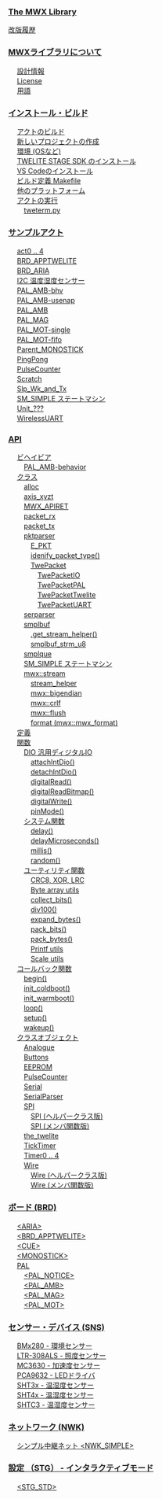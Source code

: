 
### [The MWX Library](content//README.md)

 [改版履歴](content//revisions.md) <br />

### [MWXライブラリについて](content//about_mwx/README.md)

　 [設計情報](content//about_mwx/design_policy.md) <br />
　 [License](content//about_mwx/license.md) <br />
　 [用語](content//about_mwx/terms.md) <br />

### [インストール・ビルド](content//install_n_build/README.md)

　 [アクトのビルド](content//install_n_build/building-act.md) <br />
　 [新しいプロジェクトの作成](content//install_n_build/create_new_project.md) <br />
　 [環境 (OSなど)](content//install_n_build/environment.md) <br />
　 [TWELITE STAGE SDK のインストール](content//install_n_build/install_sdk.md) <br />
　 [VS Codeのインストール](content//install_n_build/install_vscode.md) <br />
　 [ビルド定義 Makefile](content//install_n_build/makefile.md) <br />
　 [他のプラットフォーム](content//install_n_build/nopurattofmu.md) <br />
　 [アクトの実行](content//install_n_build/runtheact/README.md) <br />
　　 [tweterm.py](content//install_n_build/runtheact/tweterm.py.md) <br />

### [サンプルアクト](content//act_samples/README.md)

　 [act0 .. 4](content//act_samples/act_opening.md) <br />
　 [BRD\_APPTWELITE](content//act_samples/brd_apptwelite.md) <br />
　 [BRD\_ARIA](content//act_samples/brd_aria.md) <br />
　 [I2C 温度湿度センサー](content//act_samples/brd_i2c_temphumid.md) <br />
　 [PAL\_AMB-bhv](content//act_samples/pal_amb-behavior.md) <br />
　 [PAL\_AMB-usenap](content//act_samples/pal_amb-usenap.md) <br />
　 [PAL\_AMB](content//act_samples/pal_amb.md) <br />
　 [PAL\_MAG](content//act_samples/pal_mag.md) <br />
　 [PAL\_MOT-single](content//act_samples/pal_mot-oneshot.md) <br />
　 [PAL\_MOT-fifo](content//act_samples/pal_mot.md) <br />
　 [Parent\_MONOSTICK](content//act_samples/parent_monostick.md) <br />
　 [PingPong](content//act_samples/pingpong.md) <br />
　 [PulseCounter](content//act_samples/pulsecounter.md) <br />
　 [Scratch](content//act_samples/scratch.md) <br />
　 [Slp\_Wk\_and\_Tx](content//act_samples/slp_wk_and_tx.md) <br />
　 [SM\_SIMPLE ステートマシン](content//act_samples/smsimple-suttomashin.md) <br />
　 [Unit\_???](content//act_samples/unit_acts.md) <br />
　 [WirelessUART](content//act_samples/wirelessuart.md) <br />

### [API](content//api-reference/README.md)

　 [ビヘイビア](content//api-reference/behavior/README.md) <br />
　　 [PAL\_AMB-behavior](content//api-reference/behavior/pal_amb-behavior.md) <br />
　 [クラス](content//api-reference/classes/README.md) <br />
　　 [alloc](content//api-reference/classes/alloc.md) <br />
　　 [axis\_xyzt](content//api-reference/classes/axis_xyzt.md) <br />
　　 [MWX\_APIRET](content//api-reference/classes/mwx_apiret.md) <br />
　　 [packet\_rx](content//api-reference/classes/packet_rx.md) <br />
　　 [packet\_tx](content//api-reference/classes/packet_tx.md) <br />
　　 [pktparser](content//api-reference/classes/pktparser/README.md) <br />
　　　 [E\_PKT](content//api-reference/classes/pktparser/e_pkt.md) <br />
　　　 [idenify\_packet\_type()](content//api-reference/classes/pktparser/idenify_packet_type.md) <br />
　　　 [TwePacket](content//api-reference/classes/pktparser/twepacket/README.md) <br />
　　　　 [TwePacketIO](content//api-reference/classes/pktparser/twepacket/twepacketio.md) <br />
　　　　 [TwePacketPAL](content//api-reference/classes/pktparser/twepacket/twepacketpal.md) <br />
　　　　 [TwePacketTwelite](content//api-reference/classes/pktparser/twepacket/twepackettwelite.md) <br />
　　　　 [TwePacketUART](content//api-reference/classes/pktparser/twepacket/twepacketuart.md) <br />
　　 [serparser](content//api-reference/classes/ser_parser.md) <br />
　　 [smplbuf](content//api-reference/classes/smplbuf/README.md) <br />
　　　 [.get\_stream\_helper()](content//api-reference/classes/smplbuf/get_stream_helper.md) <br />
　　　 [smplbuf\_strm\_u8](content//api-reference/classes/smplbuf/smplbuf_strm_u8.md) <br />
　　 [smplque](content//api-reference/classes/smplque.md) <br />
　　 [SM\_SIMPLE ステートマシン](content//api-reference/classes/smsimple-suttomashin.md) <br />
　　 [mwx::stream](content//api-reference/classes/twe-stream/README.md) <br />
　　　 [stream\_helper](content//api-reference/classes/twe-stream/stream_helper.md) <br />
　　　 [mwx::bigendian](content//api-reference/classes/twe-stream/twe-bigendian.md) <br />
　　　 [mwx::crlf](content//api-reference/classes/twe-stream/twe-crlf.md) <br />
　　　 [mwx::flush](content//api-reference/classes/twe-stream/twe-flush.md) <br />
　　　 [format (mwx::mwx\_format)](content//api-reference/classes/twe-stream/twe-fmt.md) <br />
　 [定義](content//api-reference/defs.md) <br />
　 [関数](content//api-reference/functions-1/README.md) <br />
　　 [DIO 汎用ディジタルIO](content//api-reference/functions-1/dio/README.md) <br />
　　　 [attachIntDio()](content//api-reference/functions-1/dio/attachintdio.md) <br />
　　　 [detachIntDio()](content//api-reference/functions-1/dio/detachintdio.md) <br />
　　　 [digitalRead()](content//api-reference/functions-1/dio/digitalread.md) <br />
　　　 [digitalReadBitmap()](content//api-reference/functions-1/dio/digitalreadbitmap.md) <br />
　　　 [digitalWrite()](content//api-reference/functions-1/dio/digitalwrite.md) <br />
　　　 [pinMode()](content//api-reference/functions-1/dio/pinmode.md) <br />
　　 [システム関数](content//api-reference/functions-1/systemfunc/README.md) <br />
　　　 [delay()](content//api-reference/functions-1/systemfunc/delay.md) <br />
　　　 [delayMicroseconds()](content//api-reference/functions-1/systemfunc/delaymicroseconds.md) <br />
　　　 [millis()](content//api-reference/functions-1/systemfunc/millis.md) <br />
　　　 [random()](content//api-reference/functions-1/systemfunc/random.md) <br />
　　 [ユーティリティ関数](content//api-reference/functions-1/utility/README.md) <br />
　　　 [CRC8, XOR, LRC](content//api-reference/functions-1/utility/aaa.md) <br />
　　　 [Byte array utils](content//api-reference/functions-1/utility/byte-array-utils.md) <br />
　　　 [collect\_bits()](content//api-reference/functions-1/utility/collect_bits.md) <br />
　　　 [div100()](content//api-reference/functions-1/utility/div100.md) <br />
　　　 [expand\_bytes()](content//api-reference/functions-1/utility/expand_bytes.md) <br />
　　　 [pack\_bits()](content//api-reference/functions-1/utility/pack_bits.md) <br />
　　　 [pack\_bytes()](content//api-reference/functions-1/utility/pack_bytes.md) <br />
　　　 [Printf utils](content//api-reference/functions-1/utility/printf-utils.md) <br />
　　　 [Scale utils](content//api-reference/functions-1/utility/scale-utils.md) <br />
　 [コールバック関数](content//api-reference/functions/README.md) <br />
　　 [begin()](content//api-reference/functions/begin.md) <br />
　　 [init\_coldboot()](content//api-reference/functions/init_coldboot.md) <br />
　　 [init\_warmboot()](content//api-reference/functions/init_warmboot.md) <br />
　　 [loop()](content//api-reference/functions/loop.md) <br />
　　 [setup()](content//api-reference/functions/setup.md) <br />
　　 [wakeup()](content//api-reference/functions/wakeup.md) <br />
　 [クラスオブジェクト](content//api-reference/predefined_objs/README.md) <br />
　　 [Analogue](content//api-reference/predefined_objs/analogue.md) <br />
　　 [Buttons](content//api-reference/predefined_objs/buttons.md) <br />
　　 [EEPROM](content//api-reference/predefined_objs/eeprom.md) <br />
　　 [PulseCounter](content//api-reference/predefined_objs/pulsecounter.md) <br />
　　 [Serial](content//api-reference/predefined_objs/serial.md) <br />
　　 [SerialParser](content//api-reference/predefined_objs/serialparser.md) <br />
　　 [SPI](content//api-reference/predefined_objs/spi/README.md) <br />
　　　 [SPI (ヘルパークラス版)](content//api-reference/predefined_objs/spi/spi-helperclass.md) <br />
　　　 [SPI (メンバ関数版)](content//api-reference/predefined_objs/spi/spi-member.md) <br />
　　 [the\_twelite](content//api-reference/predefined_objs/the_twelite.md) <br />
　　 [TickTimer](content//api-reference/predefined_objs/ticktimer.md) <br />
　　 [Timer0 .. 4](content//api-reference/predefined_objs/timers.md) <br />
　　 [Wire](content//api-reference/predefined_objs/wire/README.md) <br />
　　　 [Wire (ヘルパークラス版)](content//api-reference/predefined_objs/wire/wire-helperclass.md) <br />
　　　 [Wire (メンバ関数版)](content//api-reference/predefined_objs/wire/wire-member.md) <br />

### [ボード (BRD)](content//boards/README.md)

　 [\<ARIA>](content//boards/aria.md) <br />
　 [\<BRD\_APPTWELITE>](content//boards/brd_apptwelite.md) <br />
　 [\<CUE>](content//boards/cue.md) <br />
　 [\<MONOSTICK>](content//boards/less-than-monostick-greater-than.md) <br />
　 [PAL](content//boards/pal/README.md) <br />
　　 [&lt;PAL\_NOTICE&gt;](content//boards/pal/less-than-pal_notice-greater-than.md) <br />
　　 [\<PAL\_AMB>](content//boards/pal/pal_amb.md) <br />
　　 [\<PAL\_MAG>](content//boards/pal/pal_mag.md) <br />
　　 [\<PAL\_MOT>](content//boards/pal/pal_mot.md) <br />

### [センサー・デバイス (SNS)](content//sensor_object/README.md)

　 [BMx280 - 環境センサー](content//sensor_object/bme280bmp280-sens.md) <br />
　 [LTR-308ALS - 照度センサー](content//sensor_object/ltr-308als.md) <br />
　 [MC3630 - 加速度センサー](content//sensor_object/mc3630.md) <br />
　 [PCA9632 - LEDドライバ](content//sensor_object/pca9632-leddoraiba.md) <br />
　 [SHT3x - 温湿度センサー](content//sensor_object/sht3x-sens.md) <br />
　 [SHT4x - 温湿度センサー](content//sensor_object/sht4x.md) <br />
　 [SHTC3 - 温湿度センサー](content//sensor_object/shtc3.md) <br />

### [ネットワーク (NWK)](content//networks/README.md)

　 [シンプル中継ネット \<NWK\_SIMPLE>](content//networks/nwk_simple.md) <br />

### [設定 （STG） - インタラクティブモード](content//settings/README.md)

　 [\<STG\_STD>](content//settings/stg_std.md) <br />
